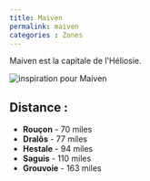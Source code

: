```yaml
---
title: Maiven
permalink: maiven
categories : Zones
---
```


Maiven est la capitale de l'Héliosie.

![inspiration pour Maiven](/images/insp-maiven.jpg "inspiration pour Maiven")

## Distance :
- **Rouçon** - 70 miles
- **Dralôs** - 77 miles
- **Hestale** - 94 miles
- **Saguis** - 110 miles
- **Grouvoie** - 163 miles
